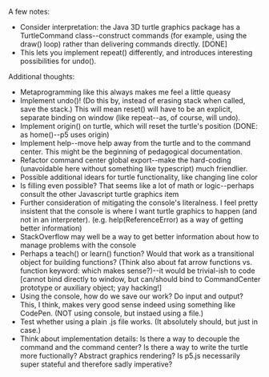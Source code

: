 A few notes:
*   Consider interpretation: the Java 3D turtle graphics package has a TurtleCommand class--construct commands (for example, using the draw() loop) rather than delivering commands directly. [DONE]
*   This lets you implement repeat() differently, and introduces interesting possibilities for undo().

Additional thoughts:
*   Metaprogramming like this always makes me feel a little queasy
*   Implement undo()! (Do this by, instead of erasing stack when called, save the stack.) This will mean reset() will have to be an explicit, separate binding on window (like repeat--as, of course, will undo).
*   Implement origin() on turtle, which will reset the turtle's position (DONE: as home()--p5 uses origin)
*   Implement help--move help away from the turtle and to the command center. This might be the beginning of pedagogical documentation.
*   Refactor command center global export--make the hard-coding (unavoidable here without something like typescript) much friendlier.
*   Possible additional idears for turtle functionality, like changing line color
*   Is filling even possible? That seems like a lot of math or logic--perhaps consult the other Javascript turtle graphics item
*   Further consideration of mitigating the console's literalness. I feel pretty insistent that the console is where I want turtle graphics to happen (and not in an interpreter). (e.g. help(ReferenceError) as a way of getting better information)
*   StackOverflow may well be a way to get better information about how to manage problems with the console
*   Perhaps a teach() or learn() function? Would that work as a transitional object for building functions? (Think also about fat arrow functions vs. function keyword: which makes sense?)--it would be trivial-ish to code [cannot bind directly to window, but can/should bind to CommandCenter prototype or auxiliary object; yay hacking!]
*   Using the console, how do we save our work? Do input and output? This, I think, makes very good sense indeed using something like CodePen. (NOT using console, but instaed using a file.)
*   Test whether using a plain .js file works. (It absolutely should, but just in case.)
*   Think about implementation details: Is there a way to decouple the command and the command center? Is there a way to write the turtle more fuctionally? Abstract graphics rendering? Is p5.js necessarily super stateful and therefore sadly imperative? 
